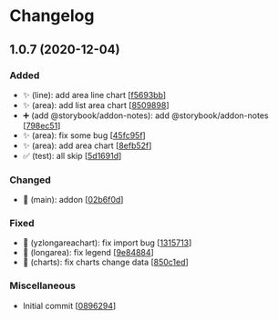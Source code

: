 # Changelog

<a name="1.0.7"></a>
## 1.0.7 (2020-12-04)

### Added

- ✨ (line): add area line chart [[f5693bb](https://github.com/ferried/simple-g2-charts/commit/f5693bb370c3edc044dd4086902ea42268904dca)]
- ✨ (area): add list area chart [[8509898](https://github.com/ferried/simple-g2-charts/commit/8509898059bc766b2fa75052c208d0fcd80b4d5a)]
- ➕ (add @storybook/addon-notes): add @storybook/addon-notes [[798ec51](https://github.com/ferried/simple-g2-charts/commit/798ec5128a95925c3389b01fef3e96afe7b0351e)]
- ✨ (area): fix some bug [[45fc95f](https://github.com/ferried/simple-g2-charts/commit/45fc95fc931c55e86b394fa5e7ae0312985dfd8a)]
- ✨ (area): add area chart [[8efb52f](https://github.com/ferried/simple-g2-charts/commit/8efb52f4fcb1b01b0ea67b534d57450d96f16207)]
- ✅ (test): all skip [[5d1691d](https://github.com/ferried/simple-g2-charts/commit/5d1691dc4b1f74ff3a0387ab9692199b6bc8ae8a)]

### Changed

- 🎨 (main): addon [[02b6f0d](https://github.com/ferried/simple-g2-charts/commit/02b6f0d243f5461bb15b4eebc5280cf37332aa5b)]

### Fixed

- 🐛 (yzlongareachart): fix import bug [[1315713](https://github.com/ferried/simple-g2-charts/commit/1315713764e4cfc052f2ef91e5d8c28c6e600a6f)]
- 🐛 (longarea): fix legend [[9e84884](https://github.com/ferried/simple-g2-charts/commit/9e848846abb438eeb61ed3a09f61a7d80b3b54ee)]
- 🐛 (charts): fix charts change data [[850c1ed](https://github.com/ferried/simple-g2-charts/commit/850c1ed1258a01f4aa4194afe0e5c290653bb446)]

### Miscellaneous

-  Initial commit [[0896294](https://github.com/ferried/simple-g2-charts/commit/0896294c396ba47421636007ce7e3f3a738f39e5)]


